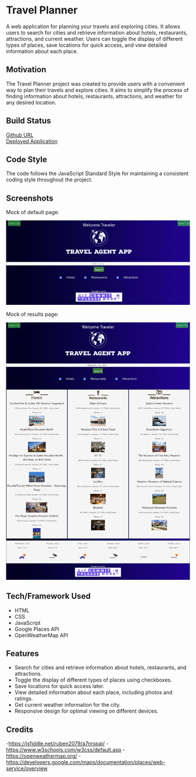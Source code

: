 # Travel Planner

A web application for planning your travels and exploring cities. It allows users to search for cities and retrieve information about hotels, restaurants, attractions, and current weather. Users can toggle the display of different types of places, save locations for quick access, and view detailed information about each place.

## Motivation

The Travel Planner project was created to provide users with a convenient way to plan their travels and explore cities. It aims to simplify the process of finding information about hotels, restaurants, attractions, and weather for any desired location.

## Build Status

[Github URL](https://github.com/Coridane/travelagentapp)  
[Deployed Application](https://coridane.github.io/travelagentapp/)

## Code Style

The code follows the JavaScript Standard Style for maintaining a consistent coding style throughout the project.

## Screenshots

Mock of default page:

![Mock-up 1](./assets/img/mock1.png)

Mock of results page:

![Mock-up 2](./assets/img/mock2.png)

## Tech/Framework Used

- HTML
- CSS
- JavaScript
- Google Places API
- OpenWeatherMap API

## Features

- Search for cities and retrieve information about hotels, restaurants, and attractions.
- Toggle the display of different types of places using checkboxes.
- Save locations for quick access later.
- View detailed information about each place, including photos and ratings.
- Get current weather information for the city.
- Responsive design for optimal viewing on different devices.

## Credits

 -https://jsfiddle.net/ruben2079/a7nrspaj/
 -https://www.w3schools.com/w3css/default.asp
 -https://openweathermap.org/
 -https://developers.google.com/maps/documentation/places/web-service/overview
